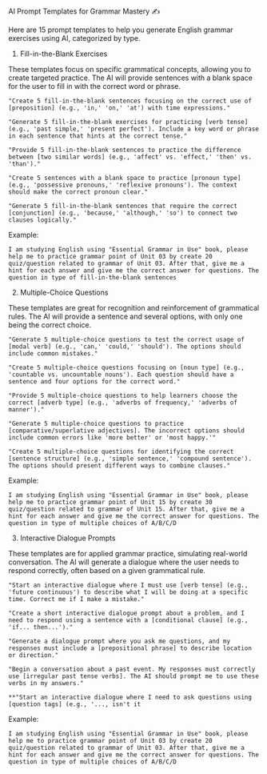 AI Prompt Templates for Grammar Mastery ✍️

Here are 15 prompt templates to help you generate English grammar exercises using AI, categorized by type.

1. Fill-in-the-Blank Exercises

These templates focus on specific grammatical concepts, allowing you to create targeted practice. The AI will provide sentences with a blank space for the user to fill in with the correct word or phrase.

    "Create 5 fill-in-the-blank sentences focusing on the correct use of [preposition] (e.g., 'in,' 'on,' 'at') with time expressions." 

    "Generate 5 fill-in-the-blank exercises for practicing [verb tense] (e.g., 'past simple,' 'present perfect'). Include a key word or phrase in each sentence that hints at the correct tense."

    "Provide 5 fill-in-the-blank sentences to practice the difference between [two similar words] (e.g., 'affect' vs. 'effect,' 'then' vs. 'than')."

    "Create 5 sentences with a blank space to practice [pronoun type] (e.g., 'possessive pronouns,' 'reflexive pronouns'). The context should make the correct pronoun clear."

    "Generate 5 fill-in-the-blank sentences that require the correct [conjunction] (e.g., 'because,' 'although,' 'so') to connect two clauses logically."

Example:
```text
I am studying English using "Essential Grammar in Use" book, please help me to practice grammar point of Unit 03 by create 20 quiz/question related to grammar of Unit 03. After that, give me a hint for each answer and give me the correct answer for questions. The question in type of fill-in-the-blank sentences

```

2. Multiple-Choice Questions

These templates are great for recognition and reinforcement of grammatical rules. The AI will provide a sentence and several options, with only one being the correct choice.

    "Generate 5 multiple-choice questions to test the correct usage of [modal verb] (e.g., 'can,' 'could,' 'should'). The options should include common mistakes."

    "Create 5 multiple-choice questions focusing on [noun type] (e.g., 'countable vs. uncountable nouns'). Each question should have a sentence and four options for the correct word."

    "Provide 5 multiple-choice questions to help learners choose the correct [adverb type] (e.g., 'adverbs of frequency,' 'adverbs of manner')."

    "Generate 5 multiple-choice questions to practice [comparative/superlative adjectives]. The incorrect options should include common errors like 'more better' or 'most happy.'"

    "Create 5 multiple-choice questions for identifying the correct [sentence structure] (e.g., 'simple sentence,' 'compound sentence'). The options should present different ways to combine clauses."

Example:
```
I am studying English using "Essential Grammar in Use" book, please help me to practice grammar point of Unit 15 by create 30 quiz/question related to grammar of Unit 15. After that, give me a hint for each answer and give me the correct answer for questions. The question in type of multiple choices of A/B/C/D
```

3. Interactive Dialogue Prompts

These templates are for applied grammar practice, simulating real-world conversation. The AI will generate a dialogue where the user needs to respond correctly, often based on a given grammatical rule.

    "Start an interactive dialogue where I must use [verb tense] (e.g., 'future continuous') to describe what I will be doing at a specific time. Correct me if I make a mistake."

    "Create a short interactive dialogue prompt about a problem, and I need to respond using a sentence with a [conditional clause] (e.g., 'if... then...')."

    "Generate a dialogue prompt where you ask me questions, and my responses must include a [prepositional phrase] to describe location or direction."

    "Begin a conversation about a past event. My responses must correctly use [irregular past tense verbs]. The AI should prompt me to use these verbs in my answers."

    **"Start an interactive dialogue where I need to ask questions using [question tags] (e.g., '..., isn't it

Example:
```
I am studying English using "Essential Grammar in Use" book, please help me to practice grammar point of Unit 03 by create 20 quiz/question related to grammar of Unit 03. After that, give me a hint for each answer and give me the correct answer for questions. The question in type of multiple choices of A/B/C/D
```